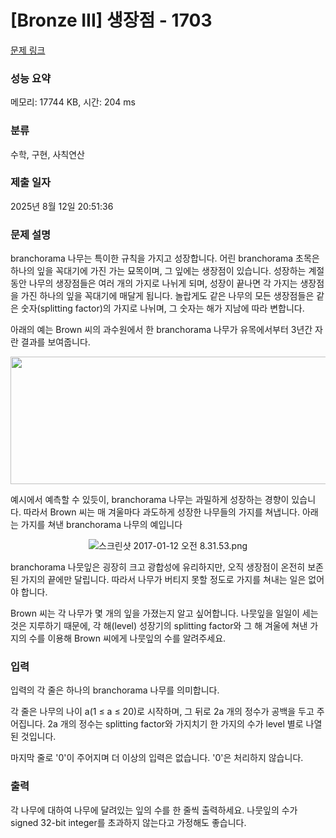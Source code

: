# [Bronze III] 생장점 - 1703 

[문제 링크](https://www.acmicpc.net/problem/1703) 

### 성능 요약

메모리: 17744 KB, 시간: 204 ms

### 분류

수학, 구현, 사칙연산

### 제출 일자

2025년 8월 12일 20:51:36

### 문제 설명

<p>branchorama 나무는 특이한 규칙을 가지고 성장합니다. 어린 branchorama 초목은 하나의 잎을 꼭대기에 가진 가는 묘목이며, 그 잎에는 생장점이 있습니다. 성장하는 계절 동안 나무의 생장점들은 여러 개의 가지로 나뉘게 되며, 성장이 끝나면 각 가지는 생장점을 가진 하나의 잎을 꼭대기에 매달게 됩니다. 놀랍게도 같은 나무의 모든 생장점들은 같은 숫자(splitting factor)의 가지로 나뉘며, 그 숫자는 해가 지남에 따라 변합니다.</p>

<p>아래의 예는 Brown 씨의 과수원에서 한 branchorama 나무가 유목에서부터 3년간 자란 결과를 보여줍니다.</p>

<p style="text-align: center;"><img alt="" src="https://onlinejudgeimages.s3.amazonaws.com/problem/1703/%EC%8A%A4%ED%81%AC%EB%A6%B0%EC%83%B7%202017-01-12%20%EC%98%A4%EC%A0%84%208.31.45.png" style="height:204px; width:550px"></p>

<p>예시에서 예측할 수 있듯이, branchorama 나무는 과밀하게 성장하는 경향이 있습니다. 따라서 Brown 씨는 매 겨울마다 과도하게 성장한 나무들의 가지를 쳐냅니다. 아래는 가지를 쳐낸  branchorama 나무의 예입니다</p>

<p style="text-align: center;"><img alt="스크린샷 2017-01-12 오전 8.31.53.png" src="https://upload.acmicpc.net/7ed14a0d-f79e-41fd-b899-051095b7edc7/-/crop/320x225/628,183/-/preview/"></p>

<p>branchorama 나뭇잎은 굉장히 크고 광합성에 유리하지만, 오직 생장점이 온전히 보존된 가지의 끝에만 달립니다. 따라서 나무가 버티지 못할 정도로 가지를 쳐내는 일은 없어야 합니다.</p>

<p>Brown 씨는 각 나무가 몇 개의 잎을 가졌는지 알고 싶어합니다. 나뭇잎을 일일이 세는 것은 지루하기 때문에, 각 해(level) 성장기의 splitting factor와 그 해 겨울에 쳐낸 가지의 수를 이용해 Brown 씨에게 나뭇잎의 수를 알려주세요.</p>

### 입력 

 <p>입력의 각 줄은 하나의 branchorama 나무를 의미합니다.</p>

<p>각 줄은 나무의 나이 a(1 ≤ a ≤ 20)로 시작하며, 그 뒤로 2a 개의 정수가 공백을 두고 주어집니다. 2a 개의 정수는 splitting factor와 가지치기 한 가지의 수가 level 별로 나열된 것입니다.</p>

<p>마지막 줄로  '0'이 주어지며 더 이상의 입력은 없습니다. '0'은 처리하지 않습니다.</p>

### 출력 

 <p>각 나무에 대하여 나무에 달려있는 잎의 수를 한 줄씩 출력하세요. 나뭇잎의 수가 signed 32-bit integer를 초과하지 않는다고 가정해도 좋습니다.</p>

